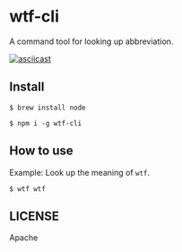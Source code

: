 # wtf-cli
A command tool for looking up abbreviation.

[![asciicast](https://asciinema.org/a/FglHqKpGOyQOgt448vRQOR07O.svg)](https://asciinema.org/a/FglHqKpGOyQOgt448vRQOR07O)

## Install

```
$ brew install node

$ npm i -g wtf-cli
```

## How to use

Example: Look up the meaning of `wtf`.

```
$ wtf wtf
```

## LICENSE

Apache

